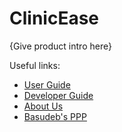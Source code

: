 # ClinicEase

{Give product intro here}

Useful links:
* [User Guide](UserGuide.md)
* [Developer Guide](DeveloperGuide.md)
* [About Us](AboutUs.md)
* [Basudeb's PPP](basudeb2005.md)
